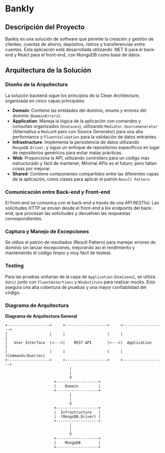 # Bankly

## Descripción del Proyecto

Bankly es una solución de software que permite la creación y gestión de clientes, cuentas de ahorro, depósitos, retiros y transferencias entre cuentas. Esta aplicación está desarrollada utilizando .NET 8 para el back-end y React para el front-end, con MongoDB como base de datos.

## Arquitectura de la Solución

### Diseño de la Arquitectura

La solución backend sigue los principios de la Clean Architecture, organizada en cinco capas principales:

- **Domain**: Contiene las entidades del dominio, enums y errores del dominio (`DomainErrors`).
- **Application**: Maneja la lógica de la aplicación con comandos y consultas organizados (`UseCases`), utilizando `Mediator.SourceGenerator` (Alternativa a `MediatR` pero con Source Generator) para una alta performance y `FluentValidation` para la validación de datos entrantes.
- **Infrastructure**: Implementa la persistencia de datos utilizando `MongoDB.Driver`, y sigue un enfoque de repositorios específicos en lugar de repositorios genéricos para evitar malas prácticas.
- **Web**: Proporciona la API, utilizando controllers para un código más estructurado y fácil de mantener, Minimal APIs es el futuro; pero faltan cosas por mejorar.
- **Shared**: Contiene componentes compartidos entre las diferentes capas de la aplicación, como clases para aplicar el patrón `Result Pattern`

### Comunicación entre Back-end y Front-end

El front-end se comunica con el back-end a través de una API RESTful. Las solicitudes HTTP se envían desde el front-end a los endpoints del back-end, que procesan las solicitudes y devuelven las respuestas correspondientes.

### Captura y Manejo de Excepciones

Se utiliza el patrón de resultados (Result Pattern) para manejar errores de dominio sin lanzar excepciones, mejorando así el rendimiento y manteniendo el código limpio y muy fácil de testear.

### Testing

Para las pruebas unitarias de la capa de `Application` (`UseCases`), se utiliza `XUnit` junto con `FluentAssertions` y `NSubstitute` para realizar mocks. Esto asegura una alta cobertura de pruebas y una mayor confiabilidad del código.

### Diagrama de Arquitectura

**Diagrama de Arquitectura General**

```plaintext
+-------------------+     +-------------------+     +-------------------+
|                   |     |                   |     |                   |
|   User Interface  |<--->|    REST API       |<--->|  Application      |
|                   |     |                   |     |  (Commands/Queries|
+-------------------+     +-------------------+     +-------------------+
                             |
                             |
                             V
                      +-------------------+
                      |    Domain         |
                      +-------------------+
                             |
                             |
                             V
                      +-------------------+
                      |  Infrastructure   |
                      |  (MongoDB.Driver) |
                      +-------------------+
                             |
                             |
                             V
                      +-------------------+
                      |    MongoDB        |
                      +-------------------+
